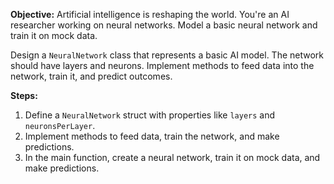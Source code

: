 **Objective:**
Artificial intelligence is reshaping the world. You're an AI researcher working on neural networks. Model a basic neural network and train it on mock data.

Design a `NeuralNetwork` class that represents a basic AI model. The network should have layers and neurons. Implement methods to feed data into the network, train it, and predict outcomes.

**Steps:**
1. Define a `NeuralNetwork` struct with properties like `layers` and `neuronsPerLayer`.
2. Implement methods to feed data, train the network, and make predictions.
3. In the main function, create a neural network, train it on mock data, and make predictions.
